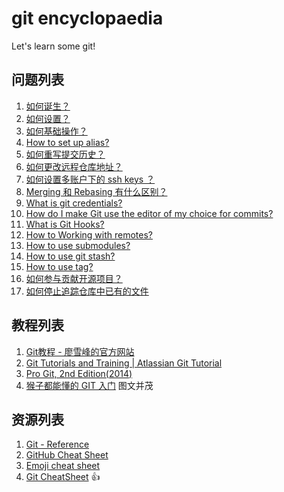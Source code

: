 # git encyclopaedia
Let's learn some git!

## 问题列表

1. [如何诞生？](docs/history/birth.md)
1. [如何设置？](docs/basics/config.md)
1. [如何基础操作？](docs/basics/abc.md)
1. [How to set up alias?](docs/basics/alias.md)
1. [如何重写提交历史？](docs/history/rewrite.md)
1. [如何更改远程仓库地址？](docs/change-remote-repository.md)
1. [如何设置多账户下的 ssh keys ？](docs/multiple-ssh-accounts.md)
1. [Merging 和 Rebasing 有什么区别？](docs/merging_vs_rebasing.md)
1. [What is git credentials?](https://git-scm.com/docs/gitcredentials)
1. [How do I make Git use the editor of my choice for commits?](./docs/basics/how-do-i-make-git-use-the-editor-of-my-choice-for-commits.md)
1. [What is Git Hooks?](./docs/basics/customizing-git-git-hooks.md)
1. [How to Working with remotes?](./books/pro-git/working-with-remotes.md)
1. [How to use submodules?](./books/pro-git/git-tools-submodules.md)
1. [How to use git stash?](./docs/basics/git-stash-usage.md)
1. [How to use tag?](./docs/basics/git-tag.md)
1. [如何参与贡献开源项目？](./docs/contribute/README.md)
1. [如何停止追踪仓库中已有的文件](docs/rm/README.md)

## 教程列表
1. [Git教程 - 廖雪峰的官方网站](http://www.liaoxuefeng.com/wiki/0013739516305929606dd18361248578c67b8067c8c017b000)
1. [Git Tutorials and Training | Atlassian Git Tutorial](https://www.atlassian.com/git/tutorials)
1. [Pro Git, 2nd Edition(2014)](https://git-scm.com/book/en/v2)
1. [猴子都能懂的 GIT 入门](http://backlogtool.com/git-guide/cn/) 图文并茂

## 资源列表
1. [Git - Reference](https://git-scm.com/docs)
1. [GitHub Cheat Sheet](https://services.github.com/on-demand/downloads/github-git-cheat-sheet.pdf)
1. [Emoji cheat sheet](./docs/emoji-cheat-sheet.md)
1. [Git CheatSheet](./docs/git-cheat-sheet.md) :+1:
